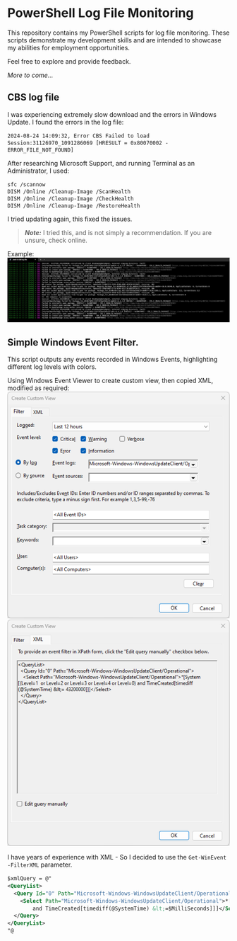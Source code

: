 # PowerShell Log File Monitoring

This repository contains my PowerShell scripts for log file monitoring. These scripts demonstrate my development skills and are intended to showcase my abilities for employment opportunities.

Feel free to explore and provide feedback.

*More to come...*

## CBS log file
I was experiencing extremely slow download and the errors in Windows Update. I found the errors in the log file:

```
2024-08-24 14:09:32, Error CBS Failed to load Session:31126970_1091286069 [HRESULT = 0x80070002 - ERROR_FILE_NOT_FOUND]
```

After researching Microsoft Support, and running Terminal as an Administrator, I used:

```
sfc /scannow
DISM /Online /Cleanup-Image /ScanHealth
DISM /Online /Cleanup-Image /CheckHealth
DISM /Online /Cleanup-Image /RestoreHealth
```

I tried updating again, this fixed the issues.

> ***Note:*** I tried this, and is not simply a recommendation. If you are unsure, check online.

Example:
![Example](CBSLogMonitoring.png)

## Simple Windows Event Filter.

This script outputs any events recorded in Windows Events, highlighting different log levels with colors.

Using Windows Event Viewer to create custom view, then copied XML, modified as required:
![Custom View](CreateCustomView.png)
![XML](XML.png)

I have years of experience with XML - So I decided to use the `Get-WinEvent -FilterXML` parameter.
```XML
$xmlQuery = @"
<QueryList>
  <Query Id="0" Path="Microsoft-Windows-WindowsUpdateClient/Operational">
    <Select Path="Microsoft-Windows-WindowsUpdateClient/Operational">*[System[($LevelsQuery) 
        and TimeCreated[timediff(@SystemTime) &lt;=$MilliSeconds]]]</Select>
  </Query>
</QueryList>
"@
```